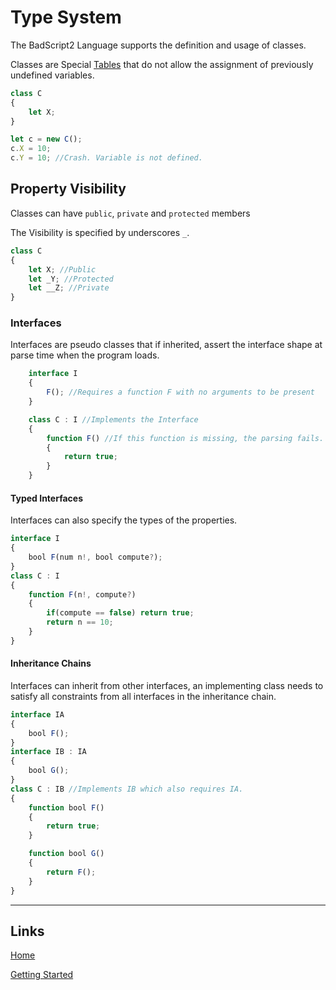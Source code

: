 # Type System

The BadScript2 Language supports the definition and usage of classes.

Classes are Special [Tables](NativeTypes.md#Table) that do not allow the assignment of previously undefined variables.

```js
class C
{
	let X;
}

let c = new C();
c.X = 10;
c.Y = 10; //Crash. Variable is not defined.

```

## Property Visibility

Classes can have `public`, `private` and `protected` members

The Visibility is specified by underscores `_`.

```js
class C
{
	let X; //Public
	let _Y; //Protected
	let __Z; //Private
}
```

### Interfaces

Interfaces are pseudo classes that if inherited, assert the interface shape at parse time when the program loads.

```js
	interface I
	{
		F(); //Requires a function F with no arguments to be present
	}

	class C : I //Implements the Interface
	{
		function F() //If this function is missing, the parsing fails.
		{
			return true;
		}
	}
```

#### Typed Interfaces

Interfaces can also specify the types of the properties.

```js
interface I
{
	bool F(num n!, bool compute?);
}
class C : I
{
	function F(n!, compute?)
	{
		if(compute == false) return true;
		return n == 10;
	}
}
```

#### Inheritance Chains

Interfaces can inherit from other interfaces, an implementing class needs to satisfy all constraints from all interfaces in the inheritance chain.

```js
interface IA
{
	bool F();
}
interface IB : IA
{
	bool G();
}
class C : IB //Implements IB which also requires IA.
{
	function bool F()
	{
		return true;
	}

	function bool G()
	{
		return F();
	}
}
```
___

## Links

[Home](../Readme.md)

[Getting Started](../GettingStarted.md)